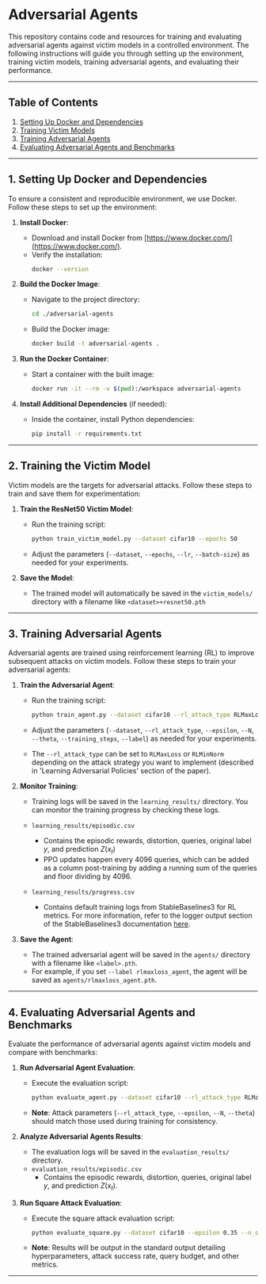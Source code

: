 # Adversarial Agents

This repository contains code and resources for training and evaluating adversarial agents against victim models in a controlled environment. The following instructions will guide you through setting up the environment, training victim models, training adversarial agents, and evaluating their performance.

---

## Table of Contents
1. [Setting Up Docker and Dependencies](#setting-up-docker-and-dependencies)
2. [Training Victim Models](#training-victim-models)
3. [Training Adversarial Agents](#training-adversarial-agents)
4. [Evaluating Adversarial Agents and Benchmarks](#evaluating-adversarial-agents-and-benchmarks)

---

## 1. Setting Up Docker and Dependencies 

To ensure a consistent and reproducible environment, we use Docker. Follow these steps to set up the environment:

1. **Install Docker**:
    - Download and install Docker from [https://www.docker.com/](https://www.docker.com/).
    - Verify the installation:
      ```bash
      docker --version
      ```

2. **Build the Docker Image**:
    - Navigate to the project directory:
      ```bash
      cd ./adversarial-agents
      ```
    - Build the Docker image:
      ```bash
      docker build -t adversarial-agents .
      ```

3. **Run the Docker Container**:
    - Start a container with the built image:
      ```bash
      docker run -it --rm -v $(pwd):/workspace adversarial-agents
      ```

4. **Install Additional Dependencies** (if needed):
    - Inside the container, install Python dependencies:
      ```bash
      pip install -r requirements.txt
      ```

---

## 2. Training the Victim Model

Victim models are the targets for adversarial attacks. Follow these steps to train and save them for experimentation:

1. **Train the ResNet50 Victim Model**:
    - Run the training script:
      ```bash
      python train_victim_model.py --dataset cifar10 --epochs 50
      ```
    - Adjust the parameters (`--dataset`, `--epochs`, `--lr`, `--batch-size`) as needed for your experiments.

2. **Save the Model**:
    - The trained model will automatically be saved in the `victim_models/` directory with a filename like `<dataset>+resnet50.pth`

---

## 3. Training Adversarial Agents

Adversarial agents are trained using reinforcement learning (RL) to improve subsequent attacks on victim models. Follow these steps to train your adversarial agents:

1. **Train the Adversarial Agent**:
    - Run the training script:
      ```bash
      python train_agent.py --dataset cifar10 --rl_attack_type RLMaxLoss --epsilon 0.35 --N 5 --theta 0.05 --training_steps 5000000 --label rlmaxloss_agent
      ```
    
    - Adjust the parameters (`--dataset`, `--rl_attack_type`, `--epsilon`, `--N`, `--theta`, `--training_steps`, `--label`) as needed for your experiments.

    - The `--rl_attack_type` can be set to `RLMaxLoss` or `RLMinNorm` depending on the attack strategy you want to implement (described in 'Learning Adversarial Policies' section of the paper).

2. **Monitor Training**:
    - Training logs will be saved in the `learning_results/` directory. You can monitor the training progress by checking these logs.

    - `learning_results/episodic.csv`
        - Contains the episodic rewards, distortion, queries, original label $y$, and prediction $Z(x_t)$
        - PPO updates happen every 4096 queries, which can be added as a column post-training by adding a running sum of the queries and floor dividing by 4096.
    - `learning_results/progress.csv`
        - Contains default training logs from StableBaselines3 for RL metrics. For more information, refer to the logger output section of the StableBaselines3 documentation [here](https://stable-baselines3.readthedocs.io/en/master/common/logger.html#explanation-of-logger-output).

3. **Save the Agent**:
    - The trained adversarial agent will be saved in the `agents/` directory with a filename like `<label>.pth`.
    - For example, if you set `--label rlmaxloss_agent`, the agent will be saved as `agents/rlmaxloss_agent.pth`.

---

## 4. Evaluating Adversarial Agents and Benchmarks

Evaluate the performance of adversarial agents against victim models and compare with benchmarks:

1. **Run Adversarial Agent Evaluation**:
    - Execute the evaluation script:
      ```bash
      python evaluate_agent.py --dataset cifar10 --rl_attack_type RLMaxLoss --epsilon 0.35 --N 5 --theta 0.05 --agent_file ./agents/rlmaxloss_agent.pth
      ```
    - **Note**: Attack parameters (`--rl_attack_type`, `--epsilon`, `--N`, `--theta`) should match those used during training for consistency.

2. **Analyze Adversarial Agents Results**:
    - The evaluation logs will be saved in the `evaluation_results/` directory.
    - `evaluation_results/episodic.csv`
        - Contains the episodic rewards, distortion, queries, original label $y$, and prediction $Z(x_t)$.

3. **Run Square Attack Evaluation**:
    - Execute the square attack evaluation script:
      ```bash
      python evaluate_square.py --dataset cifar10 --epsilon 0.35 --n_queries 1000
      ```
    - **Note**: Results will be output in the standard output detailing hyperparameters, attack success rate, query budget, and other metrics.

---
